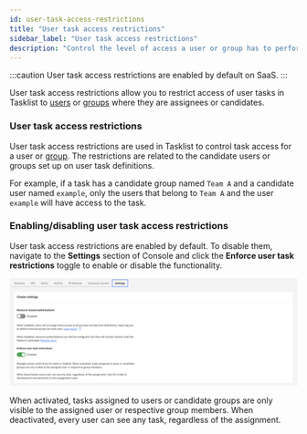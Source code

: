 ```yaml
---
id: user-task-access-restrictions
title: "User task access restrictions"
sidebar_label: "User task access restrictions"
description: "Control the level of access a user or group has to perform tasks in the system via user task access restrictions."
---
```


:::caution
User task access restrictions are enabled by default on SaaS.
:::

User task access restrictions allow you to restrict access of user tasks in Tasklist to [users](../../console/manage-organization/manage-users.md) or
[groups](user-groups.md) where they are assignees or candidates.

### User task access restrictions

User task access restrictions are used in Tasklist to control task access for a
user or [group](user-groups.md). The restrictions are
related to the candidate users or groups set up on user task definitions.

For example, if a task has a candidate group named `Team A` and a candidate user named `example`, only the
users that belong to `Team A` and the user `example` will have access to the task.

### Enabling/disabling user task access restrictions

User task access restrictions are enabled by default. To disable them, navigate to the **Settings** section of Console and click the **Enforce user task restrictions** toggle to enable or disable the functionality.

![Enabling User Task Restriction](../assets/access-control/enforce-user-task-restriction.png)

When activated, tasks assigned to users or candidate groups are only visible to the assigned user or respective group members. When deactivated, every user can see any task, regardless of the assignment.
